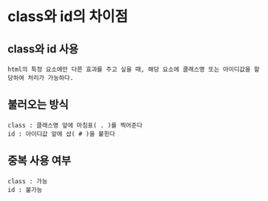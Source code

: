 # class와 id의 차이점

## class와 id 사용
    html의 특정 요소에만 다른 효과를 주고 싶을 때, 해당 요소에 클래스명 또는 아이디값을 할당하여 처리가 가능하다.
## 불러오는 방식
    class : 클래스명 앞에 마침표( . )를 찍어준다
    id : 아이디값 앞에 샵( # )을 붙힌다
## 중복 사용 여부
    class : 가능
    id : 불가능

